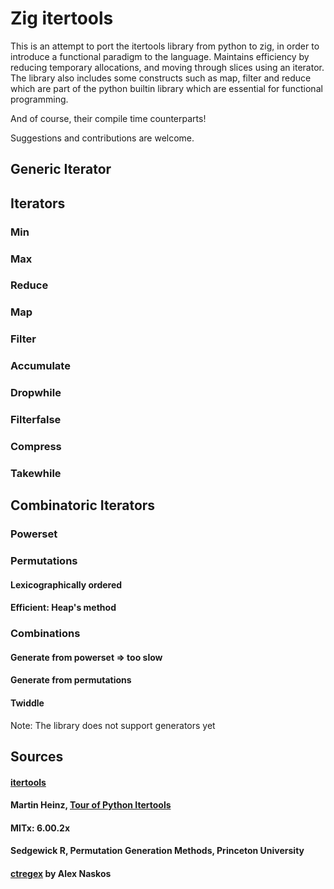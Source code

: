 # Zig itertools

This is an attempt to port the itertools library from python to zig, in order to introduce a functional
paradigm to the language. Maintains efficiency by reducing temporary allocations, and moving through 
slices using an iterator. The library also includes some constructs such as map, filter and reduce which 
are part of the python builtin library which are essential for functional programming.

And of course, their compile time counterparts!

Suggestions and contributions are welcome.

## Generic Iterator

## Iterators

### Min

### Max

### Reduce

### Map

### Filter

### Accumulate

### Dropwhile

### Filterfalse

### Compress

### Takewhile

## Combinatoric Iterators

### Powerset

### Permutations

#### Lexicographically ordered

#### Efficient: Heap's method

### Combinations

#### Generate from powerset => too slow

#### Generate from permutations

#### Twiddle

Note: The library does not support generators yet

## Sources

#### [itertools](https://docs.python.org/3/library/itertools.html#itertools-recipes)

#### Martin Heinz, [Tour of Python Itertools](https://martinheinz.dev/blog/16)

#### MITx: 6.00.2x

#### Sedgewick R, Permutation Generation Methods, Princeton University

#### [ctregex](https://github.com/alexnask/ctregex.zig) by Alex Naskos